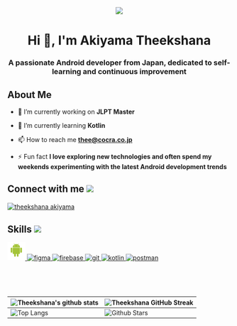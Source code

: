 <p align="center">
  <img src="https://github.com/thompsonemerson/thompsonemerson/raw/master/cover-thompson.png" height="200"/>
</p>
<h1 align="center">Hi 👋, I'm Akiyama Theekshana</h1>
<h3 align="center">A passionate Android developer from Japan, dedicated to self-learning and continuous improvement</h3>

<h2> About Me</h2>

- 🔭 I’m currently working on **JLPT Master**
  
- 🌱 I’m currently learning **Kotlin**

- 📫 How to reach me **thee@cocra.co.jp**

- ⚡ Fun fact **I love exploring new technologies and often spend my weekends experimenting with the latest Android development trends**

<h2> Connect with me <img src='https://raw.githubusercontent.com/ShahriarShafin/ShahriarShafin/main/Assets/handshake.gif' width="100px"> </h2>
<p align="left">
<a href="https://linkedin.com/in/akiyamatheekshana" target="blank"><img align="center" src="https://raw.githubusercontent.com/rahuldkjain/github-profile-readme-generator/master/src/images/icons/Social/linked-in-alt.svg" alt="theekshana akiyama" height="30" width="40" /></a>
</p>


<h2> Skills <img src = "https://media2.giphy.com/media/QssGEmpkyEOhBCb7e1/giphy.gif?cid=ecf05e47a0n3gi1bfqntqmob8g9aid1oyj2wr3ds3mg700bl&rid=giphy.gif" width = 32px> </h2>
<p align="left"> <a href="https://developer.android.com" target="_blank" rel="noreferrer"> <img src="https://raw.githubusercontent.com/devicons/devicon/master/icons/android/android-original-wordmark.svg" alt="android" width="40" height="40"/> </a> <a href="https://www.figma.com/" target="_blank" rel="noreferrer"> <img src="https://www.vectorlogo.zone/logos/figma/figma-icon.svg" alt="figma" width="40" height="40"/> </a> <a href="https://firebase.google.com/" target="_blank" rel="noreferrer"> <img src="https://www.vectorlogo.zone/logos/firebase/firebase-icon.svg" alt="firebase" width="40" height="40"/> </a> <a href="https://git-scm.com/" target="_blank" rel="noreferrer"> <img src="https://www.vectorlogo.zone/logos/git-scm/git-scm-icon.svg" alt="git" width="40" height="40"/> </a> <a href="https://kotlinlang.org" target="_blank" rel="noreferrer"> <img src="https://www.vectorlogo.zone/logos/kotlinlang/kotlinlang-icon.svg" alt="kotlin" width="40" height="40"/> </a> <a href="https://postman.com" target="_blank" rel="noreferrer"> <img src="https://www.vectorlogo.zone/logos/getpostman/getpostman-icon.svg" alt="postman" width="40" height="40"/> </a> </p>

<br>
<br>
  <br>

| ![Theekshana's github stats](https://github-readme-stats.vercel.app/api?username=Theekshana&show_icons=true&theme=tokyonight) | ![Theekshana GitHub Streak](https://github-readme-streak-stats.herokuapp.com/?user=Theekshana&theme=tokyonight) |
| --- | --- |
| ![Top Langs](https://github-readme-stats.vercel.app/api/top-langs/?username=Theekshana&theme=tokyonight) | ![Github Stars](https://github-readme-stats.vercel.app/api?username=Theekshana&show_icons=true&locale=en&count_private=true&hide_rank=true&custom_title=My%20GitHub%20Stats&disable_animations=true&theme=tokyonight) |

<br>
